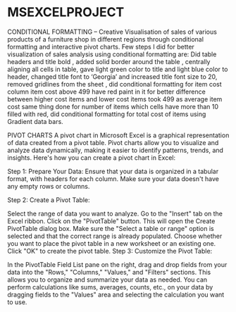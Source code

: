 # MSEXCELPROJECT
CONDITIONAL FORMATTING
 – Creative Visualisation of sales of various products of a furniture shop in different regions through conditional
formatting and interactive pivot charts.
Few steps I did for better visualization of sales analysis using conditional formatting are:
Did table headers and title bold , added solid border around the table , centrally aligning all cells in table, gave light green color to title and light blue color to header, changed title font to ‘Georgia’ and increased title font size to 20, removed gridlines from the sheet , did conditional formatting for item cost column item cost above 499 have red paint in it for better difference between higher cost items and lower cost items took 499 as average item cost same thing done for number of items which cells have more than 10 filled with red, did conditional formatting for total cost of items using Gradient data bars.

PIVOT CHARTS
A pivot chart in Microsoft Excel is a graphical representation of data created from a pivot table. Pivot charts allow you to visualize and analyze data dynamically, making it easier to identify patterns, trends, and insights. Here's how you can create a pivot chart in Excel:

Step 1: Prepare Your Data:
Ensure that your data is organized in a tabular format, with headers for each column. Make sure your data doesn't have any empty rows or columns.

Step 2: Create a Pivot Table:

Select the range of data you want to analyze.
Go to the "Insert" tab on the Excel ribbon.
Click on the "PivotTable" button. This will open the Create PivotTable dialog box.
Make sure the "Select a table or range" option is selected and that the correct range is already populated.
Choose whether you want to place the pivot table in a new worksheet or an existing one.
Click "OK" to create the pivot table.
Step 3: Customize the Pivot Table:

In the PivotTable Field List pane on the right, drag and drop fields from your data into the "Rows," "Columns," "Values," and "Filters" sections. This allows you to organize and summarize your data as needed.
You can perform calculations like sums, averages, counts, etc., on your data by dragging fields to the "Values" area and selecting the calculation you want to use.

